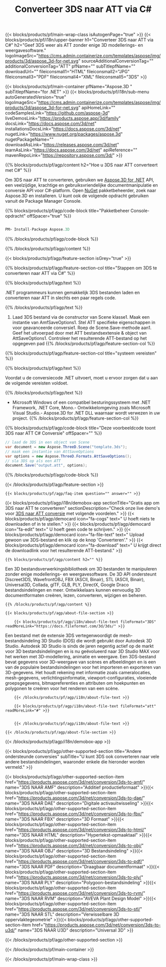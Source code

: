 ﻿---
title: Converteer 3DS naar ATT via C# 
url: /nl/net/conversion/3ds-to-att/ 
description: Voorbeeldcode voor conversie van 3DS naar ATT C#. Gebruik API voorbeeldcode voor batch 3DS-bestanden naar ATT-conversie binnen VB.NET, Asp.NET of een op .NET gebaseerde applicatie.
---
{{< blocks/products/pf/main-wrap-class isAutogenPage="true" >}}
{{< blocks/products/pf/i18n/upper-banner h1="Converteer 3DS naar ATT via C#" h2="Geef 3DS weer als ATT zonder enige 3D modellerings- en weergavesoftware." logoImageSrc="https://cms.admin.containerize.com/templates/aspose/img/products/3d/aspose_3d-for-net.svg" sourceAdditionalConversionTag="" additionalConversionTag="ATT" pfName="" subTitlepfName="" downloadUrl="" fileiconsmall1="HTML" fileiconsmall2="JPG" fileiconsmall3="PDF" fileiconsmall4="XML" fileiconsmall5="3DS" >}}

{{< blocks/products/pf/main-container pfName="Aspose.3D " subTitlepfName="for .NET" >}}
{{< blocks/products/pf/i18n/sub-menu autoGeneratedVersion="true" logoImageSrc="https://cms.admin.containerize.com/templates/aspose/img/products/3d/aspose_3d-for-net.svg" apiHomeLink="" codeSamplesLink="https://github.com/aspose-3d" liveDemosLink="https://products.aspose.app/3d/family" docsLink="https://docs.aspose.com/3d/net" installationsDocsLink="https://docs.aspose.com/3d/net" nugetLink="https://www.nuget.org/packages/aspose.3d" nugetPackageName="" downloadAsLink="https://releases.aspose.com/3d/net" learnAsLink="https://docs.aspose.com/3d/net" apiReference="" mavenRepoLink="https://repository.aspose.com/3d/" >}}

{{% blocks/products/pf/agp/content h2="Hoe u 3DS naar ATT converteert met C#" %}}

 Om 3DS naar ATT te converteren, gebruiken we
 [Aspose.3D for .NET](https://products.aspose.com/3d/net) 
 API, een veelzijdige, krachtige en gebruiksvriendelijke documentmanipulatie en conversie API voor C#-platform. Open
 [NuGet](https://www.nuget.org/packages/aspose.3d) 
 pakketbeheerder, zoek naar
 Aspose.3D 
 en installeren. U kunt ook de volgende opdracht gebruiken vanuit de Package Manager Console.

{{% blocks/products/pf/agp/code-block title="Pakketbeheer Console-opdracht" offSpacer="true" %}}

```cs

PM> Install-Package Aspose.3D


```

{{% /blocks/products/pf/agp/code-block %}}

{{% /blocks/products/pf/agp/content %}}

{{< blocks/products/pf/agp/feature-section isGrey="true" >}}

{{% blocks/products/pf/agp/feature-section-col title="Stappen om 3DS te converteren naar ATT via C#" %}}

{{% blocks/products/pf/agp/text %}}

 .NET programmeurs kunnen gemakkelijk 3DS bestanden laden en converteren naar ATT in slechts een paar regels code.

{{% /blocks/products/pf/agp/text %}}

1. Laad 3DS bestand via de constructor van Scene klasse1. Maak een instantie van AmfSaveOptions1. Stel ATT specifieke eigenschappen in voor geavanceerde conversie1. Roep de Scene.Save-methode aan1. Geef het uitvoerpad door met ATT bestandsextensie & object van AttSaveOptions1. Controleer het resulterende ATT-bestand op het opgegeven pad
{{% /blocks/products/pf/agp/feature-section-col %}}

{{% blocks/products/pf/agp/feature-section-col title="systeem vereisten" %}}

{{% blocks/products/pf/agp/text %}}

 Voordat u de conversiecode .NET uitvoert, moet u ervoor zorgen dat u aan de volgende vereisten voldoet.

{{% /blocks/products/pf/agp/text %}}

- Microsoft Windows of een compatibel besturingssysteem met .NET Framework, .NET Core, Mono.- Ontwikkelomgeving zoals Microsoft Visual Studio.- Aspose.3D for .NET DLL waarnaar wordt verwezen in uw project.
{{% /blocks/products/pf/agp/feature-section-col %}}

{{% blocks/products/pf/agp/code-block title="Deze voorbeeldcode toont 3DS naar ATT C# Conversie" offSpacer="" %}}

```cs
// laad de 3DS in een object van Scene 
var document = new Aspose.ThreeD.Scene("template.3ds");
// maak een instantie van AttSaveOptions 
var options = new Aspose.ThreeD.Formats.AttSaveOptions();
// sla 3DS op als een ATT 
document.Save("output.att", options); 


```

{{% /blocks/products/pf/agp/code-block %}}

{{< /blocks/products/pf/agp/feature-section >}}

    {{< blocks/products/pf/agp/faq-item question="" answer="" >}}
 

<!-- aboutfile Starts -->

{{< blocks/products/pf/agp/i18n/demobox-app sectionTitle="Gratis app om 3DS naar ATT te converteren" sectionDescription="Check onze live demo\'s voor [3DS naar ATT conversie](https://products.aspose.app/3d/conversion/3ds-to-att) met volgende voordelen." >}}
        {{< blocks/products/pf/agp/democard icon="fa-cogs" text=" U hoeft niets te downloaden of in te stellen." >}}
        {{< blocks/products/pf/agp/democard icon="fa-edit" text=" U hoeft geen code te schrijven." >}}
        {{< blocks/products/pf/agp/democard icon="fa-file-text" text=" Upload gewoon uw 3DS-bestand en klik op de knop \'Converteren\'." >}}
        {{< blocks/products/pf/agp/democard icon="fa-download" text=" U krijgt direct de downloadlink voor het resulterende ATT-bestand." >}}

    {{% blocks/products/pf/agp/content h2="" %}}

 Een 3D bestandsverwerkingsbibliotheek om 3D bestanden te manipuleren zonder enige modellerings- en weergavesoftware. De 3D API ondersteunt Discreet3DS, WavefrontOBJ, FBX (ASCII, Binair), STL (ASCII, Binair), Universal3D, Collada, glTF, GLB, PLY, DirectX, Google Draco bestandsindelingen en meer. Ontwikkelaars kunnen eenvoudig 3D documentformaten creëren, lezen, converteren, wijzigen en beheren.



    {{% /blocks/products/pf/agp/content %}}

    {{< blocks/products/pf/agp/about-file-section >}}

        {{< blocks/products/pf/agp/i18n/about-file-text fileFormat="3DS" readMoreLink="https://docs.fileformat.com/3d/3ds/" >}}
Een bestand met de extensie 3DS vertegenwoordigt de mesh-bestandsindeling 3D Studio (DOS) die wordt gebruikt door Autodesk 3D Studio. Autodesk 3D Studio is sinds de jaren negentig actief op de markt voor 3D bestandsindelingen en is nu geëvolueerd naar 3D Studio MAX voor het werken met 3D-modellering, animatie en weergave. Een 3DS-bestand bevat gegevens voor 3D-weergave van scènes en afbeeldingen en is een van de populaire bestandsindelingen voor het importeren en exporteren van 3D-gegevens. Het houdt rekening met informatie zoals cameralocaties, mesh-gegevens, verlichtingsinformatie, viewport-configuraties, vloeiende groepsgegevens, bitmapreferenties en attributen om hoekpunten en polygonen te creëren voor het renderen van een scène.

        {{< /blocks/products/pf/agp/i18n/about-file-text >}}

        {{< blocks/products/pf/agp/i18n/about-file-text fileFormat="att" readMoreLink="#" >}}


        {{< /blocks/products/pf/agp/i18n/about-file-text >}}

    {{< /blocks/products/pf/agp/about-file-section >}}

{{< /blocks/products/pf/agp/i18n/demobox-app >}}

<!-- aboutfile Ends -->

{{< blocks/products/pf/agp/other-supported-section title="Andere ondersteunde conversies" subTitle="U kunt 3DS ook converteren naar vele andere bestandsindelingen, waaronder enkele die hieronder worden vermeld." >}}

{{< blocks/products/pf/agp/other-supported-section-item href="https://products.aspose.com/3d/net/conversion/3ds-to-amf/" name="3DS NAAR AMF" description="Additief productieformaat" >}}{{< blocks/products/pf/agp/other-supported-section-item href="https://products.aspose.com/3d/net/conversion/3ds-to-dae/" name="3DS NAAR DAE" description="Digitale activauitwisseling" >}}{{< blocks/products/pf/agp/other-supported-section-item href="https://products.aspose.com/3d/net/conversion/3ds-to-fbx/" name="3DS NAAR FBX" description="3D Formaat" >}}{{< blocks/products/pf/agp/other-supported-section-item href="https://products.aspose.com/3d/net/conversion/3ds-to-html/" name="3DS NAAR HTML" description="Hypertekst-opmaaktaal" >}}{{< blocks/products/pf/agp/other-supported-section-item href="https://products.aspose.com/3d/net/conversion/3ds-to-obj/" name="3DS NAAR OBJ" description="3D Bestandsindeling" >}}{{< blocks/products/pf/agp/other-supported-section-item href="https://products.aspose.com/3d/net/conversion/3ds-to-pdf/" name="3DS NAAR PDF" description="Draagbaar documentformaat" >}}{{< blocks/products/pf/agp/other-supported-section-item href="https://products.aspose.com/3d/net/conversion/3ds-to-ply/" name="3DS NAAR PLY" description="Polygoon-bestandsindeling" >}}{{< blocks/products/pf/agp/other-supported-section-item href="https://products.aspose.com/3d/net/conversion/3ds-to-rvm/" name="3DS NAAR RVM" description="AVEVA Plant Design Model" >}}{{< blocks/products/pf/agp/other-supported-section-item href="https://products.aspose.com/3d/net/conversion/3ds-to-stl/" name="3DS NAAR STL" description="Verwisselbare 3D oppervlaktegeometrie" >}}{{< blocks/products/pf/agp/other-supported-section-item href="https://products.aspose.com/3d/net/conversion/3ds-to-u3d/" name="3DS NAAR U3D" description="Universal 3D" >}}

{{< /blocks/products/pf/agp/other-supported-section >}}

{{< /blocks/products/pf/main-container >}}
    
{{< /blocks/products/pf/main-wrap-class >}}